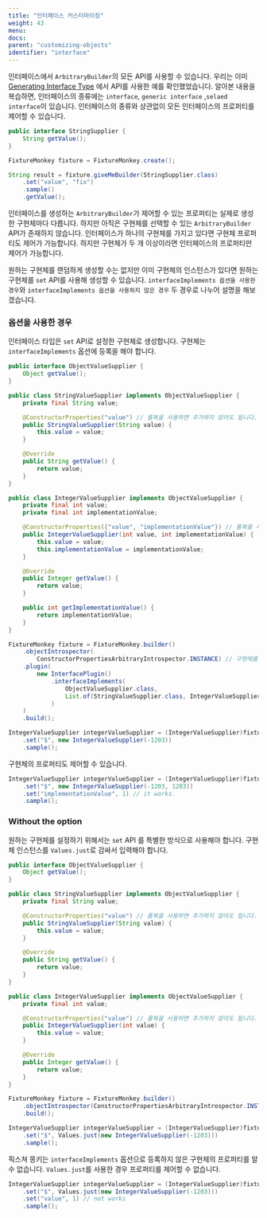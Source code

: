 ```yaml
---
title: "인터페이스 커스터마이징"
weight: 43
menu:
docs:
parent: "customizing-objects"
identifier: "interface"
---
```


인터페이스에서 `ArbitraryBuilder`의 모든 API를 사용할 수 있습니다.
우리는 이미 [Generating Interface Type](../../generating-objects/generating-interface) 에서 API를 사용한 예를 확인했었습니다.
알아본 내용을 복습하면, 인터페이스의 종류에는 `interface`, `generic interface` ,`selaed interface`이 있습니다.
인터페이스의 종류와 상관없이 모든 인터페이스의 프로퍼티를 제어할 수 있습니다.

```java
public interface StringSupplier {
	String getValue();
}

FixtureMonkey fixture = FixtureMonkey.create();

String result = fixture.giveMeBuilder(StringSupplier.class)
	.set("value", "fix")
	.sample()
	.getValue();
```

인터페이스를 생성하는 `ArbitraryBuilder`가 제어할 수 있는 프로퍼티는 실제로 생성한 구현체마다 다릅니다.
하지만 아직은 구현체를 선택할 수 있는 `ArbitraryBuilder` API가 존재하지 않습니다. 
인터페이스가 하나의 구현체를 가지고 있다면 구현체 프로퍼티도 제어가 가능합니다. 하지만 구현체가 두 개 이상이라면 인터페이스의 프로퍼티만 제어가 가능합니다. 


원하는 구현체를 랜덤하게 생성할 수는 없지만 이미 구현체의 인스턴스가 있다면 원하는 구현체를 `set` API를 사용해 생성할 수 있습니다.
`interfaceImplements 옵션을 사용한 경우`와 `interfaceImplements 옵션을 사용하지 않은 경우` 두 경우로 나누어 설명을 해보겠습니다.

### 옵션을 사용한 경우
인터페이스 타입은 `set` API로 설정한 구현체로 생성합니다. 구현체는 `interfaceImplements` 옵션에 등록을 해야 합니다.

```java
public interface ObjectValueSupplier {
	Object getValue();
}

public class StringValueSupplier implements ObjectValueSupplier {
	private final String value;

	@ConstructorProperties("value") // 롬복을 사용하면 추가하지 않아도 됩니다.
	public StringValueSupplier(String value) {
		this.value = value;
	}

	@Override
	public String getValue() {
		return value;
	}
}

public class IntegerValueSupplier implements ObjectValueSupplier {
	private final int value;
	private final int implementationValue;

	@ConstructorProperties({"value", "implementationValue"}) // 롬복을 사용하면 추가하지 않아도 됩니다.
	public IntegerValueSupplier(int value, int implementationValue) {
		this.value = value;
		this.implementationValue = implementationValue;
	}

	@Override
	public Integer getValue() {
		return value;
	}

	public int getImplementationValue() {
		return implementationValue;
	}
}

FixtureMonkey fixture = FixtureMonkey.builder()
	.objectIntrospector(
		ConstructorPropertiesArbitraryIntrospector.INSTANCE) // 구현체를 인스턴스화할 때 사용합니다.
	.plugin(
		new InterfacePlugin()
			.interfaceImplements(
				ObjectValueSupplier.class,
				List.of(StringValueSupplier.class, IntegerValueSupplier.class)
            )
	)
	.build();

IntegerValueSupplier integerValueSupplier = (IntegerValueSupplier)fixture.giveMeBuilder(ObjectValueSupplier.class)
	.set("$", new IntegerValueSupplier(-1203))
	.sample();
```

구현체의 프로퍼티도 제어할 수 있습니다. 

```java
IntegerValueSupplier integerValueSupplier = (IntegerValueSupplier)fixture.giveMeBuilder(ObjectValueSupplier.class)
	.set("$", new IntegerValueSupplier(-1203, 1203))
	.set("implementationValue", 1) // it works.
	.sample();
```

### Without the option
원하는 구현체를 설정하기 위해서는 `set` API 를 특별한 방식으로 사용해야 합니다. 구현체 인스턴스를 `Values.just`로 감싸서 입력해야 합니다.

```java
public interface ObjectValueSupplier {
	Object getValue();
}

public class StringValueSupplier implements ObjectValueSupplier {
	private final String value;

	@ConstructorProperties("value") // 롬복을 사용하면 추가하지 않아도 됩니다.
	public StringValueSupplier(String value) {
		this.value = value;
	}

	@Override
	public String getValue() {
		return value;
	}
}

public class IntegerValueSupplier implements ObjectValueSupplier {
	private final int value;

	@ConstructorProperties("value") // 롬복을 사용하면 추가하지 않아도 됩니다.
	public IntegerValueSupplier(int value) {
		this.value = value;
	}

	@Override
	public Integer getValue() {
		return value;
	}
}

FixtureMonkey fixture = FixtureMonkey.builder()
	.objectIntrospector(ConstructorPropertiesArbitraryIntrospector.INSTANCE) // 구현체를 인스턴스화할 때 사용합니다.
	.build();

IntegerValueSupplier integerValueSupplier = (IntegerValueSupplier)fixture.giveMeBuilder(ObjectValueSupplier.class)
	.set("$", Values.just(new IntegerValueSupplier(-1203)))
	.sample();
```

픽스쳐 몽키는 `interfaceImplements` 옵션으로 등록하지 않은 구현체의 프로퍼티를 알 수 없습니다. `Values.just`를 사용한 경우 프로퍼티를 제어할 수 없습니다.

```java
IntegerValueSupplier integerValueSupplier = (IntegerValueSupplier)fixture.giveMeBuilder(ObjectValueSupplier.class)
    .set("$", Values.just(new IntegerValueSupplier(-1203)))
    .set("value", 1) // not works
    .sample();
```
